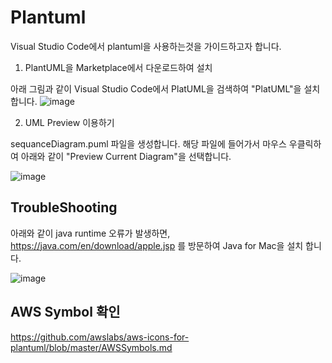 # Plantuml

Visual Studio Code에서 plantuml을 사용하는것을 가이드하고자 합니다. 

1) PlantUML을 Marketplace에서 다운로드하여 설치 

아래 그림과 같이 Visual Studio Code에서 PlatUML을 검색하여 "PlatUML"을 설치합니다. 
![image](https://user-images.githubusercontent.com/52392004/156680810-482a405d-ad3a-4970-bb59-71ef3f495a7e.png)

2) UML Preview 이용하기 

sequanceDiagram.puml 파일을 생성합니다. 
해당 파일에 들어가서 마우스 우클릭하여 아래와 같이 "Preview Current Diagram"을 선택합니다. 

![image](https://user-images.githubusercontent.com/52392004/156681010-6bd3b473-5daa-4dba-a91a-41df440d0640.png)


## TroubleShooting
아래와 같이 java runtime 오류가 발생하면, https://java.com/en/download/apple.jsp 를 방문하여 Java for Mac을 설치 합니다. 

![image](https://user-images.githubusercontent.com/52392004/156681250-bf2abee3-a502-43d4-9396-6d117369207c.png)


## AWS Symbol 확인

https://github.com/awslabs/aws-icons-for-plantuml/blob/master/AWSSymbols.md

